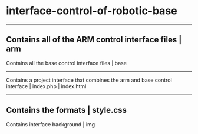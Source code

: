 # interface-control-of-robotic-base
-----------------------------------------------------
Contains all of the ARM control interface files | arm
-----------------------------------------------------
Contains all the base control interface files | base
-------------------------------------------------- ---
Contains a project interface that combines the arm and base control interface | index.php | index.html
-------------------------------------------------- ------------------------------------------------
Contains the formats | style.css
-----------------------------------
Contains interface background | img
